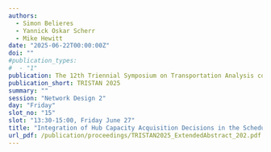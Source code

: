 ```yaml
---
authors:
  - Simon Belieres
  - Yannick Oskar Scherr
  - Mike Hewitt
date: "2025-06-22T00:00:00Z"
doi: ""
#publication_types:
#  - "1"
publication: The 12th Triennial Symposium on Transportation Analysis conference
publication_short: TRISTAN 2025
summary: ""
session: "Network Design 2"
day: "Friday"
slot_no: "15"
slot: "13:30-15:00, Friday June 27"
title: "Integration of Hub Capacity Acquisition Decisions in the Scheduled Service Network Design Problem"
url_pdf: /publication/proceedings/TRISTAN2025_ExtendedAbstract_202.pdf
---
```

